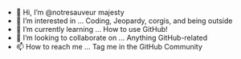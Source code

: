 - 👋 Hi, I’m @notresauveur majesty
- 👀 I’m interested in ... Coding, Jeopardy, corgis, and being outside
- 🌱 I’m currently learning ... How to use GitHub!
- 💞️ I’m looking to collaborate on ... Anything GitHub-related
- 📫 How to reach me ... Tag me in the GitHub Community

<!---
IMPChristian/IMPChristian is a ✨ special ✨ repository because its `README.md` (this file) appears on your GitHub profile.
You can click the Preview link to take a look at your changes.
--->
